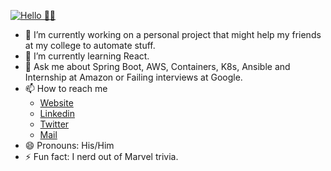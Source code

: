 [![Hello 👋🏻](https://d3sqnkz18v1llr.cloudfront.net/ProfileGif.gif)](https://karngyan.com)

- 🔭 I’m currently working on a personal project that might help my friends at my college to automate stuff.
- 🌱 I’m currently learning React.
- 💬 Ask me about Spring Boot, AWS, Containers, K8s, Ansible and Internship at Amazon or Failing interviews at Google.
- 📫 How to reach me
  - [Website](karngyan.com)
  - [Linkedin](linkedin.com/in/karngyan)
  - [Twitter](twitter.com/gyankarn)
  - [Mail](mailto:mail@karngyan.com)
- 😄 Pronouns: His/Him
- ⚡ Fun fact: I nerd out of Marvel trivia.
